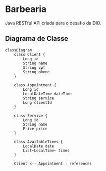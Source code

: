 # Barbearia
Java RESTful API criada para o desafio da DIO.

## Diagrama de Classe
```mermaid
classDiagram
    class Client {
        Long id
        String name 
        String cpf 
        String phone  
    }

    class Appointment {
        Long id
        LocalDateTime dateTime
        String service
        Long clientId
    }

    class Service {
        Long id
        String name
        Price price
    }

    class AvailableTimes {
        LocalDate date
        List~LocalTime~ times
    }

    Client <-- Appointment : references
```
